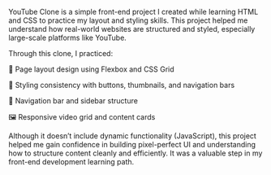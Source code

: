 YouTube Clone is a simple front-end project I created while learning HTML and CSS to practice my layout and styling skills. This project helped me understand how real-world websites are structured and styled, especially large-scale platforms like YouTube.

Through this clone, I practiced:

📐 Page layout design using Flexbox and CSS Grid

🎨 Styling consistency with buttons, thumbnails, and navigation bars

🧭 Navigation bar and sidebar structure

🖼️ Responsive video grid and content cards

Although it doesn’t include dynamic functionality (JavaScript), this project helped me gain confidence in building pixel-perfect UI and understanding how to structure content cleanly and efficiently. It was a valuable step in my front-end development learning path.
